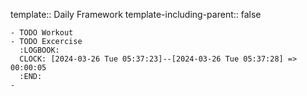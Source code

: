 template:: Daily Framework
template-including-parent:: false

	- TODO Workout
	- TODO Excercise
	  :LOGBOOK:
	  CLOCK: [2024-03-26 Tue 05:37:23]--[2024-03-26 Tue 05:37:28] =>  00:00:05
	  :END:
	-